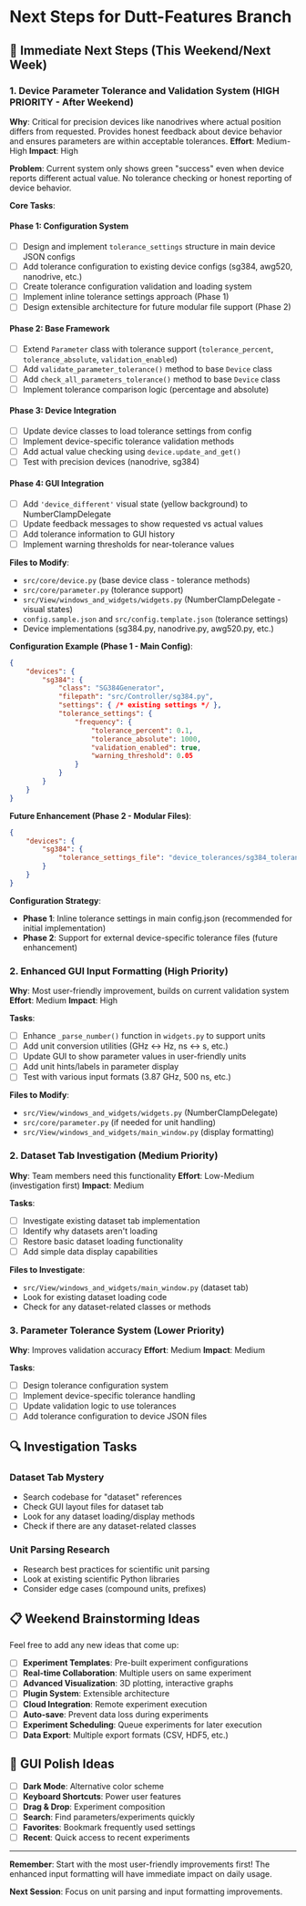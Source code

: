 # Next Steps for Dutt-Features Branch

## 🎯 **Immediate Next Steps** (This Weekend/Next Week)

### 1. **Device Parameter Tolerance and Validation System** (HIGH PRIORITY - After Weekend)
**Why**: Critical for precision devices like nanodrives where actual position differs from requested. Provides honest feedback about device behavior and ensures parameters are within acceptable tolerances.
**Effort**: Medium-High
**Impact**: High

**Problem**: Current system only shows green "success" even when device reports different actual value. No tolerance checking or honest reporting of device behavior.

**Core Tasks**:

#### **Phase 1: Configuration System**
- [ ] Design and implement `tolerance_settings` structure in main device JSON configs
- [ ] Add tolerance configuration to existing device configs (sg384, awg520, nanodrive, etc.)
- [ ] Create tolerance configuration validation and loading system
- [ ] Implement inline tolerance settings approach (Phase 1)
- [ ] Design extensible architecture for future modular file support (Phase 2)

#### **Phase 2: Base Framework**
- [ ] Extend `Parameter` class with tolerance support (`tolerance_percent`, `tolerance_absolute`, `validation_enabled`)
- [ ] Add `validate_parameter_tolerance()` method to base `Device` class
- [ ] Add `check_all_parameters_tolerance()` method to base `Device` class
- [ ] Implement tolerance comparison logic (percentage and absolute)

#### **Phase 3: Device Integration**
- [ ] Update device classes to load tolerance settings from config
- [ ] Implement device-specific tolerance validation methods
- [ ] Add actual value checking using `device.update_and_get()`
- [ ] Test with precision devices (nanodrive, sg384)

#### **Phase 4: GUI Integration**
- [ ] Add `'device_different'` visual state (yellow background) to NumberClampDelegate
- [ ] Update feedback messages to show requested vs actual values
- [ ] Add tolerance information to GUI history
- [ ] Implement warning thresholds for near-tolerance values

**Files to Modify**:
- `src/core/device.py` (base device class - tolerance methods)
- `src/core/parameter.py` (tolerance support)
- `src/View/windows_and_widgets/widgets.py` (NumberClampDelegate - visual states)
- `config.sample.json` and `src/config.template.json` (tolerance settings)
- Device implementations (sg384.py, nanodrive.py, awg520.py, etc.)

**Configuration Example (Phase 1 - Main Config)**:
```json
{
    "devices": {
        "sg384": {
            "class": "SG384Generator",
            "filepath": "src/Controller/sg384.py",
            "settings": { /* existing settings */ },
            "tolerance_settings": {
                "frequency": {
                    "tolerance_percent": 0.1,
                    "tolerance_absolute": 1000,
                    "validation_enabled": true,
                    "warning_threshold": 0.05
                }
            }
        }
    }
}
```

**Future Enhancement (Phase 2 - Modular Files)**:
```json
{
    "devices": {
        "sg384": {
            "tolerance_settings_file": "device_tolerances/sg384_tolerance.json"
        }
    }
}
```

**Configuration Strategy**:
- **Phase 1**: Inline tolerance settings in main config.json (recommended for initial implementation)
- **Phase 2**: Support for external device-specific tolerance files (future enhancement)

### 2. **Enhanced GUI Input Formatting** (High Priority)
**Why**: Most user-friendly improvement, builds on current validation system
**Effort**: Medium
**Impact**: High

**Tasks**:
- [ ] Enhance `_parse_number()` function in `widgets.py` to support units
- [ ] Add unit conversion utilities (GHz ↔ Hz, ns ↔ s, etc.)
- [ ] Update GUI to show parameter values in user-friendly units
- [ ] Add unit hints/labels in parameter display
- [ ] Test with various input formats (3.87 GHz, 500 ns, etc.)

**Files to Modify**:
- `src/View/windows_and_widgets/widgets.py` (NumberClampDelegate)
- `src/core/parameter.py` (if needed for unit handling)
- `src/View/windows_and_widgets/main_window.py` (display formatting)

### 2. **Dataset Tab Investigation** (Medium Priority)
**Why**: Team members need this functionality
**Effort**: Low-Medium (investigation first)
**Impact**: Medium

**Tasks**:
- [ ] Investigate existing dataset tab implementation
- [ ] Identify why datasets aren't loading
- [ ] Restore basic dataset loading functionality
- [ ] Add simple data display capabilities

**Files to Investigate**:
- `src/View/windows_and_widgets/main_window.py` (dataset tab)
- Look for existing dataset loading code
- Check for any dataset-related classes or methods

### 3. **Parameter Tolerance System** (Lower Priority)
**Why**: Improves validation accuracy
**Effort**: Medium
**Impact**: Medium

**Tasks**:
- [ ] Design tolerance configuration system
- [ ] Implement device-specific tolerance handling
- [ ] Update validation logic to use tolerances
- [ ] Add tolerance configuration to device JSON files

## 🔍 **Investigation Tasks**

### **Dataset Tab Mystery**
- Search codebase for "dataset" references
- Check GUI layout files for dataset tab
- Look for any dataset loading/display methods
- Check if there are any dataset-related classes

### **Unit Parsing Research**
- Research best practices for scientific unit parsing
- Look at existing scientific Python libraries
- Consider edge cases (compound units, prefixes)

## 📋 **Weekend Brainstorming Ideas**

Feel free to add any new ideas that come up:

- [ ] **Experiment Templates**: Pre-built experiment configurations
- [ ] **Real-time Collaboration**: Multiple users on same experiment
- [ ] **Advanced Visualization**: 3D plotting, interactive graphs
- [ ] **Plugin System**: Extensible architecture
- [ ] **Cloud Integration**: Remote experiment execution
- [ ] **Auto-save**: Prevent data loss during experiments
- [ ] **Experiment Scheduling**: Queue experiments for later execution
- [ ] **Data Export**: Multiple export formats (CSV, HDF5, etc.)

## 🎨 **GUI Polish Ideas**

- [ ] **Dark Mode**: Alternative color scheme
- [ ] **Keyboard Shortcuts**: Power user features
- [ ] **Drag & Drop**: Experiment composition
- [ ] **Search**: Find parameters/experiments quickly
- [ ] **Favorites**: Bookmark frequently used settings
- [ ] **Recent**: Quick access to recent experiments

---

**Remember**: Start with the most user-friendly improvements first! The enhanced input formatting will have immediate impact on daily usage.

**Next Session**: Focus on unit parsing and input formatting improvements.
